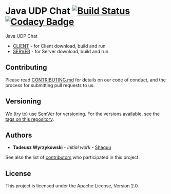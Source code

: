 # Java UDP Chat [![Build Status](https://travis-ci.org/Shaquu/javaudpchat.svg?branch=master)](https://travis-ci.org/Shaquu/javaudpchat) [![Codacy Badge](https://api.codacy.com/project/badge/Grade/ba03c024bc354a60aa4793b35e4acfc0)](https://app.codacy.com/app/Shaquu/javaudpchat?utm_source=github.com&utm_medium=referral&utm_content=Shaquu/javaudpchat&utm_campaign=Badge_Grade_Dashboard)

Java UDP Chat

* [CLIENT](/client/README.md) - for Client download, build and run
* [SERVER](/server/README.md) - for Server download, build and run

## Contributing

Please read [CONTRIBUTING.md](https://gist.github.com/PurpleBooth/b24679402957c63ec426) for details on our code of conduct, and the process for submitting pull requests to us.

## Versioning

We (try to) use [SemVer](http://semver.org/) for versioning. For the versions available, see the [tags on this repository](https://github.com/Shaquu/javaudpchat/tags). 

## Authors

* **Tadeusz Wyrzykowski** - *Initial work* - [Shaquu](https://github.com/Shaquu)

See also the list of [contributors](https://github.com/Shaquu/javaudpchat/contributors) who participated in this project.

## License

This project is licensed under the Apache License, Version 2.0.